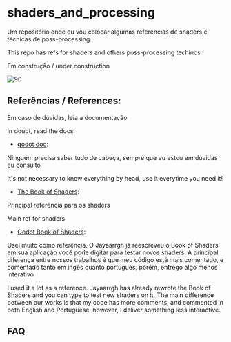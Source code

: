 # shaders_and_processing

Um repositório onde eu vou colocar algumas referências de shaders e técnicas de poss-processing. 

This repo has refs for shaders and others poss-processing techincs 

Em construção / under construction

![90](https://img.ibxk.com.br/2012/6/gifs/under20construction.gif)


## Referências / References:

Em caso de dúvidas, leia a documentação 

In doubt, read the docs:

* [godot doc](https://docs.godotengine.org/en/3.4/index.html):

Ninguém precisa saber tudo de cabeça, sempre que eu estou em dúvidas eu consulto 

It's not necessary to know everything by head, use it everytime you need it!


* [The Book of Shaders](https://thebookofshaders.com/):

Principal referência para os shaders 

Main ref for shaders

* [Godot Book of Shaders](https://github.com/jayaarrgh/BookOfShaders-Godot):

Usei muito como referência. O Jayaarrgh já reescreveu o Book of Shaders em sua aplicação você pode digitar para testar novos shaders. A principal diferença entre nossos trabalhos é que meu código está mais comentado, e comentado tanto em ingês quanto portugues, porém, entrego algo menos interativo

I used it a lot as a reference. Jayaarrgh has already rewrote the Book of Shaders and you can type to test new shaders on it. The main difference between our works is that my code has more comments, and commented in both English and Portuguese, however, I deliver something less interactive.

## FAQ

